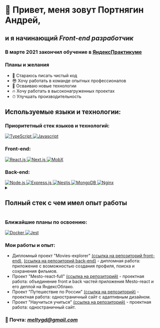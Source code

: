# 👋 Привет, меня зовут Портнягин Андрей,
## и я начинающий *Front-end разработчик*
### В марте 2021 закончил обучение в [ЯндексПрактикуме](https://praktikum.yandex.ru/profile/web/)

### Планы и желания
+ 🧼 Стараюсь писать чистый код
+ 😎 Хочу работать в команде опытных профессионалов
+ 🚀 Осваиваю новые технологии
+ 🔥 Хочу работать в высоконагруженных проектах
+ ⏱ Улучшать производительность
## Используемые языки и технологии: 
### Приоритетный стек языков и технологий:
<a href="https://ru.wikipedia.org/wiki/TypeScript" rel="noreferrer" target="_blank">
  <img src="https://img.shields.io/badge/-TypeScript-0d1117?style=for-the-badge&logo=TypeScript" title="Ссылка wiki" alt="TypeScript">
</a>
<a href="https://ru.wikipedia.org/wiki/JavaScript" rel="noreferrer" target="_blank">
  <img src="https://img.shields.io/badge/-Javascript-0d1117?style=for-the-badge&logo=Javascript" title="Ссылка на wiki" alt="Javascript">
</a>

### Front-end:
<a href="https://ru.reactjs.org/" rel="noreferrer" target="_blank">
  <img src="https://img.shields.io/badge/-React.js-0d1117?style=for-the-badge&logo=React" title="Ссылка на страницу фреймворка" alt="React.js">
</a>
<a href="https://ru.wikipedia.org/wiki/Next.js" rel="noreferrer" target="_blank">
  <img src="https://img.shields.io/badge/-Next.js-0d1117?style=for-the-badge&logo=next-dot-js" title="Ссылка на wiki" alt="Next.js">
</a>
<a href="https://mobx.js.org/README.html" rel="noreferrer" target="_blank">
  <img src="https://img.shields.io/badge/-MobX-0d1117?style=for-the-badge&logo=mobx" title="Ссылка на страницу стейт менеджмента" alt="MobX">
</a>

### Back-end:
<a href="https://ru.wikipedia.org/wiki/Node.js" rel="noreferrer" target="_blank">
  <img src="https://img.shields.io/badge/-Node.js-0d1117?style=for-the-badge&logo=node.js" title="Ссылка на wiki" alt="Node.js">
</a>
<a href="https://ru.wikipedia.org/wiki/Express.js" rel="noreferrer" target="_blank">
  <img src="https://img.shields.io/badge/-Express.js-0d1117?style=for-the-badge&logo=express" title="Ссылка на wiki" alt="Express.js">
</a>
<a href="https://nestjs.com/" rel="noreferrer" target="_blank">
  <img src="https://img.shields.io/badge/-Nestjs-0d1117?style=for-the-badge&logo=nestjs" title="Ссылка на страницу фреймворка" alt="Nestjs">
</a>
<a href="https://ru.wikipedia.org/wiki/MongoDB" rel="noreferrer" target="_blank">
  <img src="https://img.shields.io/badge/-MongoDB-0d1117?style=for-the-badge&logo=mongodb" title="Ссылка на wiki" alt="MongoDB">
</a>
<a href="https://ru.wikipedia.org/wiki/Nginx" rel="noreferrer" target="_blank">
  <img src="https://img.shields.io/badge/-Nginx-0d1117?style=for-the-badge&logo=nginx" title="Ссылка на wiki" alt="Nginx">
</a>

<details>
  <summary><h2>Полный стек с чем имел опыт работы</h2></summary>

<a href="https://ru.wikipedia.org/wiki/HTML5/" rel="noreferrer" target="_blank">
  <img src="https://img.shields.io/badge/-html5-0d1117?style=for-the-badge&logo=html5" title="Ссылка на wiki" alt="HTML5">
</a>
<a href="https://ru.wikipedia.org/wiki/CSS" rel="noreferrer" target="_blank">
  <img src="https://img.shields.io/badge/-CSS-0d1117?style=for-the-badge&logo=css3" title="Ссылка на wiki" alt="CSS3">
</a>
<a href="https://ru.wikipedia.org/wiki/Sass" rel="noreferrer" target="_blank">
  <img src="https://img.shields.io/badge/-SASS-0d1117?style=for-the-badge&logo=sass" title="Ссылка на wiki" alt="SASS">
</a>
<a href="https://styled-components.com/" rel="noreferrer" target="_blank">
  <img src="https://img.shields.io/badge/-styled%20components-0d1117?style=for-the-badge&logo=styled-components" title="Ссылка на компонент" alt="Styled Components">
</a>
  <a href="https://material-ui.com/ru/" rel="noreferrer" target="_blank">
  <img src="https://img.shields.io/badge/-Material%20ui-0d1117?style=for-the-badge&logo=material-ui" title="Ссылка на компонент" alt="Material UI">
</a>
<a href="https://ru.wikipedia.org/wiki/Redux" rel="noreferrer" target="_blank">
  <img src="https://img.shields.io/badge/-Redux.js-0d1117?style=for-the-badge&logo=Redux" title="Ссылка на wiki" alt="Redux.js">
</a>
<a href="https://ru.wikipedia.org/wiki/Vue.js" rel="noreferrer" target="_blank">
  <img src="https://img.shields.io/badge/-Vue.js-0d1117?style=for-the-badge&logo=vue-dot-js" title="Ссылка на wiki" alt="Vue.js">
</a>
<a href="https://ru.nuxtjs.org/" rel="noreferrer" target="_blank">
  <img src="https://img.shields.io/badge/-Nuxt.js-0d1117?style=for-the-badge&logo=Nuxt-dot-js" title="Ссылка на страницу фреймворка" alt="Nuxt.js">
</a>
<a href="https://ru.wikipedia.org/wiki/Webpack" rel="noreferrer" target="_blank">
  <img src="https://img.shields.io/badge/-Webpack-0d1117?style=for-the-badge&logo=Webpack" title="Ссылка на wiki" alt="Webpack">
</a>
<a href="https://graphql.org/" rel="noreferrer" target="_blank">
  <img src="https://img.shields.io/badge/-GrapgQL-0d1117?style=for-the-badge&logo=graphql" title="Ссылка на компонент" alt="GraphQL">
</a>

</details>

### Ближайшие планы по освоению:

<a href="https://ru.wikipedia.org/wiki/Docker" rel="noreferrer" target="_blank">
  <img src="https://img.shields.io/badge/-Docker-0d1117?style=for-the-badge&logo=docker" title="Ссылка на wiki" alt="Docker">
</a>
<a href="https://jestjs.io/ru/" rel="noreferrer" target="_blank">
  <img src="https://img.shields.io/badge/-Jest-0d1117?style=for-the-badge&logo=Jest" title="Ссылка на страницу фреймворка" alt="Jest">
</a>

### Мои работы и опыт:

* Дипломный проект "Movies-explorer" [(ссылка на репозиторий front-end)](https://github.com/MeltyWD/movies-explorer-frontend), [(ссылка на репозиторий back-end)](https://github.com/MeltyWD/movies-explorer-api) - дипломная работа: приложение с возможностью создания профиля, поиска и сохранения фильмов.
* Проект "Mesto-react-full" [(ссылка на репозиторий)](https://github.com/MeltyWD/react-mesto-api-full) - проектная работа: объединение front и back частей приложения Mesto-react и его деплой на ЯндексОблако.
* Проект "Путешествие по России" [(ссылка на репозиторий)](https://github.com/MeltyWD/russian-travel) - проектная работа: одностраничный сайт с адаптивным дизайном.
* Проект "Научиться учиться" [(ссылка на репозиторий)](https://github.com/MeltyWD/how-to-learn) - проектная работа: одностраничный сайт.

### 📧 Почта: *meltygd@gmail.com*
